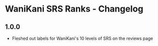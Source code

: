 # WaniKani SRS Ranks - Changelog

## 1.0.0

- Fleshed out labels for WaniKani's 10 levels of SRS on the reviews page
